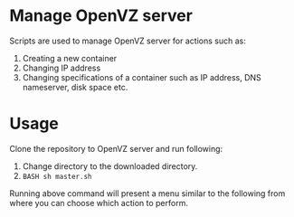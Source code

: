 # Manage OpenVZ server

Scripts are used to manage OpenVZ server for actions such as:

1. Creating a new container
2. Changing IP address
3. Changing specifications of a container such as IP address, DNS nameserver, disk space etc.

# Usage

Clone the repository to OpenVZ server and run following:

1. Change directory to the downloaded directory.
2. ```BASH sh master.sh```

Running above command will present a menu similar to the following from where you can choose which action to perform.
